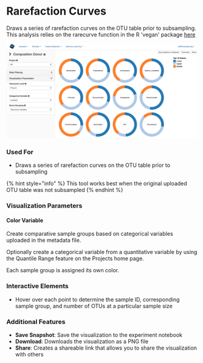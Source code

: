 # Rarefaction Curves

Draws a series of rarefaction curves on the OTU table prior to subsampling. This analysis relies on the rarecurve function in the R 'vegan' package [here](https://www.rdocumentation.org/packages/vegan/versions/2.4-2/topics/rarefy)

![](.gitbook/assets/image%20%2824%29.png)

### Used For

* Draws a series of rarefaction curves on the OTU table prior to subsampling

{% hint style="info" %}
This tool works best when the original uploaded OTU table was not subsampled
{% endhint %}

### Visualization Parameters

#### Color Variable

Create comparative sample groups based on categorical variables uploaded in the metadata file. 

Optionally create a categorical variable from a quantitative variable by using the Quantile Range feature on the Projects home page. 

Each sample group is assigned its own color.

### Interactive Elements

* Hover over each point to determine the sample ID, corresponding sample group, and number of OTUs at a particular sample size

### Additional Features

* **Save Snapshot**: Save the visualization to the experiment notebook
* **Download**: Downloads the visualization as a PNG file
* **Share**: Creates a shareable link that allows you to share the visualization with others

